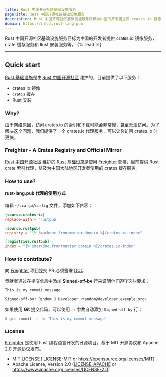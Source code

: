 ```yaml
---
title: Rust 中国开源社区基础设施服务
pageTitle: Rust 中国开源社区基础设施服务
description: Rust 中国开源社区基础设施服务目标为中国的开发者提供 crates.io 镜像服务，crate 缓存服务和 Rust 安装服务等。
domain: https://infra.rust-lang.pub
---
```


Rust 中国开源社区基础设施服务目标为中国的开发者提供 crates.io 镜像服务，crate 缓存服务和 Rust 安装服务等。 {% .lead %}


---

## Quick start

[Rust 基础设施](https://infra.rust-lang.pub)是由 [Rust 中国开源社区](https://rust-lang.pub) 维护的，目前提供了以下服务：

  * crates.io 镜像
  * crates 缓存
  * Rust 安装

### Why?

由于网络原因，访问 crates.io 的索引和下载可能会非常慢，甚至无法访问。为了解决这个问题，我们提供了一个 crates.io 代理服务，可以让你访问 crates.io 时更快。

### Freighter - A Crates Registry and Official Mirror

[Rust 中国开源社区](https://rust-lang.pub) 维护的 [Rust 基础设施](https://infra.rust-lang.pub)是使用 [Freighter](https://github.com/rust-lang-cn/freighter) 部署，目前提供 Rust crate 索引代理，以及为中国大陆地区开发者使用的 crates 缓存服务。

### How to use?

#### rust-lang.pub 代理的使用方式

编辑 ``~/.cargo/config`` 文件，添加如下内容：

```toml
[source.crates-io]
replace-with = 'rustpub'

[source.rustpub]
registry = "{% $markdoc.frontmatter.domain %}/crates.io-index" 

[registries.rustpub]
index = "{% $markdoc.frontmatter.domain %}/crates.io-index"
```

### How to contribute?

向 [Freighter](https://github.com/open-rust-initiative/freighter) 项目提交 PR 必须签署 [DCO](https://developercertificate.org).

贡献者通过在提交信息中添加 __Signed-off-by__ 行来证明他们遵守这些要求：

```bash
This is my commit message

Signed-off-by: Random J Developer <random@developer.example.org>
```


如果使用 __Git__ 提交代码，可以使用 ``-s`` 参数自动添加 ``Signed-off-by`` 行：

```bash
$ git commit -s -m 'This is my commit message'
```

### License

[Freighter](https://github.com/open-rust-initiative/freighter) 是使用 Rust 编程语言开发的开源项目，基于 MIT 开源协议和 Apache 2.0 开源协议发布。

* MIT LICENSE ( [LICENSE-MIT](https://github.com/open-rust-initiative/freighter/blob/main/LICENSE-MIT) or https://opensource.org/licenses/MIT) 
* Apache License, Version 2.0 ([LICENSE-APACHE](https://github.com/open-rust-initiative/freighter/blob/main/LICENSE-APACHE) or https://www.apache.org/licenses/LICENSE-2.0)